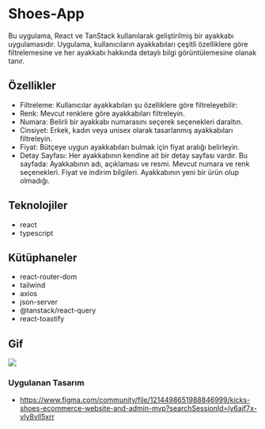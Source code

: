 # Shoes-App

Bu uygulama, React ve TanStack kullanılarak geliştirilmiş bir ayakkabı uygulamasıdır. Uygulama, kullanıcıların ayakkabıları çeşitli özelliklere göre filtrelemesine ve her ayakkabı hakkında detaylı bilgi görüntülemesine olanak tanır.

## Özellikler

- Filtreleme: Kullanıcılar ayakkabıları şu özelliklere göre filtreleyebilir:
- Renk: Mevcut renklere göre ayakkabıları filtreleyin.
- Numara: Belirli bir ayakkabı numarasını seçerek seçenekleri daraltın.
- Cinsiyet: Erkek, kadın veya unisex olarak tasarlanmış ayakkabıları filtreleyin.
- Fiyat: Bütçeye uygun ayakkabıları bulmak için fiyat aralığı belirleyin.
- Detay Sayfası: Her ayakkabının kendine ait bir detay sayfası vardır. Bu sayfada:
Ayakkabının adı, açıklaması ve resmi.
Mevcut numara ve renk seçenekleri.
Fiyat ve indirim bilgileri.
Ayakkabının yeni bir ürün olup olmadığı.

## Teknolojiler

- react
- typescript

## Kütüphaneler

- react-router-dom
- tailwind
- axios
- json-server
- @tanstack/react-query
- react-toastify

## Gif
<img src="shoes.gif" />

### Uygulanan Tasarım

- https://www.figma.com/community/file/1214498651988846999/kicks-shoes-ecommerce-website-and-admin-mvp?searchSessionId=ly6ajf7x-vly8vll5xrr
